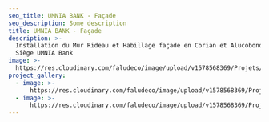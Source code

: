 ```yaml
---
seo_title: UMNIA BANK - Façade
seo_description: Some description
title: UMNIA BANK - Façade
description: >-
  Installation du Mur Rideau et Habillage façade en Corian et Alucobond pour le
  Siège UMNIA Bank
image: >-
  https://res.cloudinary.com/faludeco/image/upload/v1578568369/Projets/IMG-20171128-WA0003_qzgrey.jpg
project_gallery:
  - image: >-
      https://res.cloudinary.com/faludeco/image/upload/v1578568369/Projets/IMG-20171128-WA0003_qzgrey.jpg
  - image: >-
      https://res.cloudinary.com/faludeco/image/upload/v1578568369/Projets/IMG-20171128-WA0003_qzgrey.jpg
---
```


